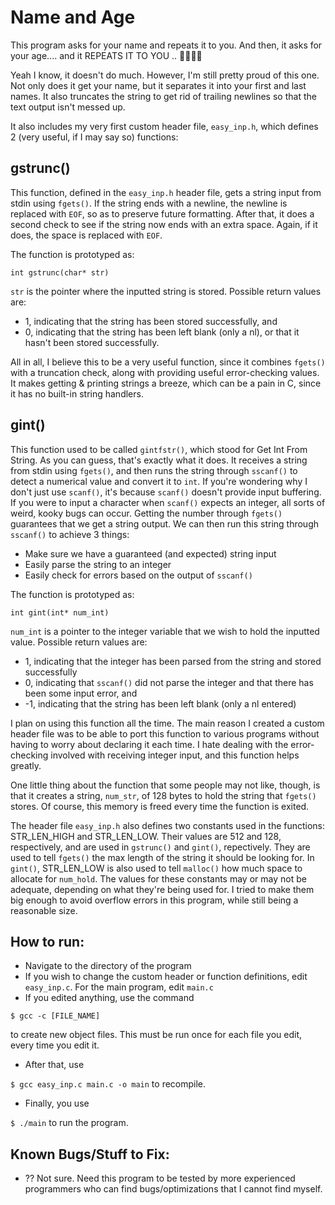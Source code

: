 # Name and Age

This program asks for your name and repeats it to you. And then, it asks for your age.... and it REPEATS IT TO YOU .. 🤯🤯🤯🤯

Yeah I know, it doesn't do much. However, I'm still pretty proud of this one. Not only does it get your name, but it separates it into your first and last names. It also truncates the string to get rid of trailing newlines so that the text output isn't messed up.

It also includes my very first custom header file, `easy_inp.h`, which defines 2 (very useful, if I may say so) functions:

## gstrunc()
This function, defined in the `easy_inp.h` header file, gets a string input from stdin using `fgets()`. If the string ends with a newline, the newline is replaced with `EOF`, so as to preserve future formatting. After that, it does a second check to see if the string now ends with an extra space. Again, if it does, the space is replaced with `EOF`.

The function is prototyped as:

``` int gstrunc(char* str) ```

`str` is the pointer where the inputted string is stored. Possible return values are:

 - 1, indicating that the string has been stored successfully, and 
 - 0, indicating that the string has been left blank (only a nl), or that it hasn't been stored successfully.

All in all, I believe this to be a very useful function, since it combines `fgets()` with a truncation check, along with providing useful error-checking values. It makes getting & printing strings a breeze, which can be a pain in C, since it has no built-in string handlers.

## gint()

This function used to be called `gintfstr()`, which stood for Get Int From String. As you can guess, that's exactly what it does. It receives a string from stdin using `fgets()`, and then runs the string through `sscanf()` to detect a numerical value and convert it to `int`. If you're wondering why I don't just use `scanf()`, it's because `scanf()` doesn't provide input buffering. If you were to input a character when `scanf()` expects an integer, all sorts of weird, kooky bugs can occur. Getting the number through `fgets()` guarantees that we get a string output. We can then run this string through `sscanf()` to achieve 3 things:
 
 - Make sure we have a guaranteed (and expected) string input
 - Easily parse the string to an integer
 - Easily check for errors based on the output of `sscanf()`

The function is prototyped as:

``` int gint(int* num_int) ```

`num_int` is a pointer to the integer variable that we wish to hold the inputted value. Possible return values are:

 - 1, indicating that the integer has been parsed from the string and stored successfully
 - 0, indicating that `sscanf()` did not parse the integer and that there has been some input error, and
 - -1, indicating that the string has been left blank (only a nl entered)

I plan on using this function all the time. The main reason I created a custom header file was to be able to port this function to various programs without having to worry about declaring it each time. I hate dealing with the error-checking involved with receiving integer input, and this function helps greatly.

One little thing about the function that some people may not like, though, is that it creates a string, `num_str`, of 128 bytes to hold the string that `fgets()` stores. Of course, this memory is freed every time the function is exited.

The header file `easy_inp.h` also defines two constants used in the functions: STR_LEN_HIGH and STR_LEN_LOW. Their values are 512 and 128, respectively, and are used in `gstrunc()` and `gint()`, repectively. They are used to tell `fgets()` the max length of the string it should be looking for. In `gint()`, STR_LEN_LOW is also used to tell `malloc()` how much space to allocate for `num_hold`. The values for these constants may or may not be adequate, depending on what they're being used for. I tried to make them big enough to avoid overflow errors in this program, while still being a reasonable size.

## How to run:
 - Navigate to the directory of the program
 - If you wish to change the custom header or function definitions, edit `easy_inp.c`. For the main program, edit `main.c`
 - If you edited anything, use the command

```$ gcc -c [FILE_NAME]```

to create new object files. This must be run once for each file you edit, every time you edit it.
 - After that, use

```$ gcc easy_inp.c main.c -o main``` 
to recompile.
 - Finally, you use

```$ ./main```
to run the program.

## Known Bugs/Stuff to Fix:
 - ?? Not sure. Need this program to be tested by more experienced programmers who can find bugs/optimizations that I cannot find myself.
